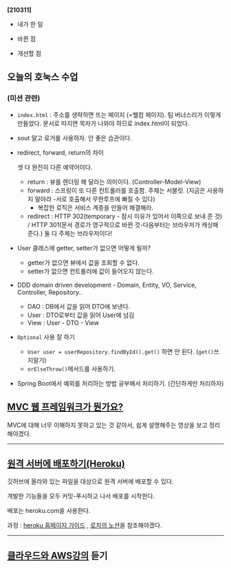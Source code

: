 **[210311]**



- 내가 한 일

- 바뀐 점

- 개선할 점



## 오늘의 호눅스 수업

### (미션 관련)

- `index.html` : 주소를 생략하면 뜨는 페이지 (=웰컴 페이지). 팀 버너스리가 이렇게 만들었다. 문서로 따지면 목차가 나와야 하므로 index.html이 되었다.

- sout 말고 로거를 사용하자. 안 좋은 습관이다. 

- redirect, forward, return의 차이 

  셋 다 완전히 다른 예약어이다.

  - return : 뷰를 렌더링 해 달라는 의미이다. (Controller-Model-View)
  - forward : 스프링이 또 다른 컨트롤러를 호출함. 주체는 서블릿. (지금은 사용하지 말아라 -서로 호출해서 무한루프에 빠질 수 있다)
    - 복잡한 로직은 서비스 계층을 만들어 해결해라.
  - redirect : HTTP 302(temporary - 잠시 이유가 있어서 이쪽으로 보내 준 것) / HTTP 301(문서 경로가 영구적으로 바뀐 것-다음부터는 브라우저가 캐싱해준다.) 둘 다 주체는 브라우저이다!

- User 클래스에 getter, setter가 없으면 어떻게 될까?
  - getter가 없으면 뷰에서 값을 조회할 수 없다.
  - setter가 없으면 컨트롤러에 값이 들어오지 않는다.

- DDD domain driven development - Domain, Entity, VO, Service, Controller, Repository..
  - DAO : DB에서 값을 읽어 DTO에 보낸다.
  - User : DTO로부터 값을 읽어 User에 넘김
  - View : User - DTO - View
- `Optional` 사용 잘 하기
  - `User user = userRepository.findById().get()` 하면 안 된다. (`get()`쓰지말기)
  - `orElseThrow()`메서드를 사용하기. 

- Spring Boot에서 예외를 처리하는 방법 공부해서 처리하기. (간단하게만 처리하자)





## [MVC 웹 프레임워크가 뭔가요?](https://www.youtube.com/watch?v=AERY1ZGoYc8)

MVC에 대해 너무 이해하지 못하고 있는 것 같아서, 쉽게 설명해주는 영상을 보고 정리해야겠다.







---





## [원격 서버에 배포하기(Heroku)](https://www.youtube.com/watch?v=9z25blnH67M)

깃허브에 올라와 있는 파일을 대상으로 원격 서버에 배포할 수 있다.

개발한 기능들을 모두 커밋-푸시하고 나서 배포를 시작한다.



배포는 heroku.com을 사용한다.

과정 : [heroku 홈페이지 가이드](https://devcenter.heroku.com/articles/deploying-spring-boot-apps-to-heroku) , [로치의 노션](https://www.notion.so/Heroku-65554bca2a36447eabce268220aa44fb)을 참조해야겠다.



---

## [클라우드와 AWS강의](https://www.inflearn.com/course/aws-starter/dashboard) 듣기

